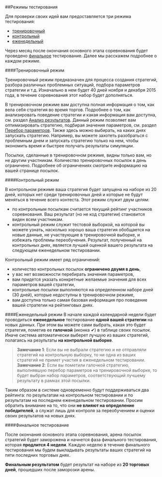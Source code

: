 ##Режимы тестирования

Для проверки своих идей вам предоставляется три режима тестирования:
- [тренировочный](#training_mode)
- [контрольный](#control_mode)
- [еженедельный](#weekly_mode)

Через месяц после окончания основного этапа соревнования будет проведено [финальное](#final_test) тестирование.
Далее мы расскажем подробнее о каждом режиме.

<a id="training_mode"></a>
####Тренировочный режим

Тренировочный режим предназначен для процесса создания стратегий, разбора различных проблемных ситуаций, подбора параметров стратегии и т.д.
Изначально в нем будет 40 дней ноября и декабря 2015 года, в течение соревнования этот набор будет дополняться.

В тренировочном режиме вам доступна полная информация о том, как вела себя стратегия во время торгов. Подробнее о том, как анализировать поведение стратегии и какая информация вам доступна, см. раздел [Анализ результатов](analysis/README.md). Данный режим позволяет вам оптимизировать стратегию, подбирая значения параметров, см. раздел [Перебор параметров](params.md).  Также здесь можно выбирать, на каких днях запускать стратегию. Например, вы можете захотеть разобраться с проблемным днем и запускать стратегию только на нем, чтобы экономить время и быстрее получать результаты симуляции.

Посылки, сделанные в тренировочном режиме, видны только вам, но не другим участникам. Количество тренировочных посылок в день ограничено. Подробнее об ограничениях смотрите информацию на вашей странице посылок.

<a id="control_mode"></a>
####Контрольный режим

В контрольном режиме ваша стратегия будет запущена на наборе из 20 дней, которых нет среди тренировочных дней и которые не будут меняться в течение всего контеста. Этот режим служит двум целям:
- по контрольным посылкам считается текущий рейтинг участников соревнования. Ваш результат (но не код стратегии) становится виден всем участникам.
- контрольный режим служит тестовой выборкой, на которой вы можете узнать, насколько хорошо ваша стратегия обобщается на новые данные, не участвующие в тренировочной выборке, и избежать проблемы переобучения.  Результат, полученный на контрольных днях, является лучшей оценкой вашего результата на следующем еженедельном тестировании.

Контрольный режим имеет ряд ограничений:
- количество контрольных посылок **ограничено двумя в день**,
- у вас нет возможности перебирать значения параметров,
- вам придется указать конкретные желаемые значения для всех параметров вашей стратегии,
- контрольные посылки выполняются на определенном наборе дней (30 дней), которые недоступны в тренировочном режиме,
- вам доступна только самая базовая информация про поведение вашей стратегии на рейтинговых днях.

<a id="weekly_mode"></a>
####Еженедельный режим
В начале каждой календарной недели будет проводиться **еженедельное** тестирование **одной вашей стратегии** на новых данных. При этом вы можете сами выбрать, какая это будет стратегия, пометив ее **галочкой** (иконка ✔) в таблице своих посылок. Иначе система автоматически выберет лучшую из ваших стратегий, полагаясь на результаты **на контрольной выборке**.
> **Замечание 1**: Если вы не выбрали стратегию и не отправляли стратегий на контрольную выборку, то ни одна из ваших стратегий не примет участия в еженедельном тестировании.
> **Замечание 2**: Если вы пометили галочкой стратегию, выполнявшую перебор параметров на тренировочной выборке, то будет выбран набор параметров, соответствующий лучшему результату в рамках этой посылки.

Таким образом в системе одновременно будут поддерживаться два рейтинга: по результатам на контрольном тестировании и по результатам на последнем еженедельном тестировании. Просим обратить внимание на то, что они **не влияют на определение победителей**, а служат лишь для контроля за переобучением и оценки своих результатов на новых днях.

<a id="final_test"></a>
####Финальное тестирование

После окончания основного этапа соревнования, арена посылок стратегий будет заморожена и начнется фаза финального тестирования, которая **продлится 4 недели**. Каждую неделю в течение финального тестирования мы будем выкладывать результаты ваших стратегий на пяти последних торговых днях.

**Финальным результатом** будет результат на наборе из **20 торговых дней**, прошедших после заморозки арены.
